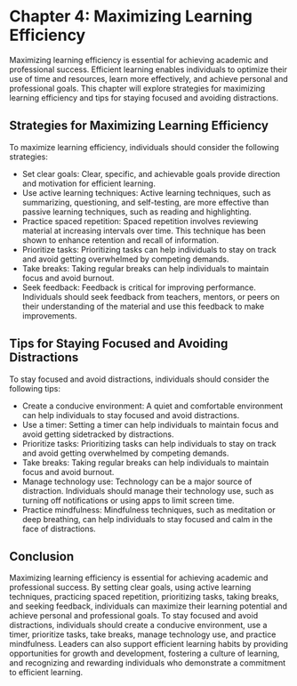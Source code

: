 Chapter 4: Maximizing Learning Efficiency
=========================================

Maximizing learning efficiency is essential for achieving academic and professional success. Efficient learning enables individuals to optimize their use of time and resources, learn more effectively, and achieve personal and professional goals. This chapter will explore strategies for maximizing learning efficiency and tips for staying focused and avoiding distractions.

Strategies for Maximizing Learning Efficiency
---------------------------------------------

To maximize learning efficiency, individuals should consider the following strategies:

* Set clear goals: Clear, specific, and achievable goals provide direction and motivation for efficient learning.
* Use active learning techniques: Active learning techniques, such as summarizing, questioning, and self-testing, are more effective than passive learning techniques, such as reading and highlighting.
* Practice spaced repetition: Spaced repetition involves reviewing material at increasing intervals over time. This technique has been shown to enhance retention and recall of information.
* Prioritize tasks: Prioritizing tasks can help individuals to stay on track and avoid getting overwhelmed by competing demands.
* Take breaks: Taking regular breaks can help individuals to maintain focus and avoid burnout.
* Seek feedback: Feedback is critical for improving performance. Individuals should seek feedback from teachers, mentors, or peers on their understanding of the material and use this feedback to make improvements.

Tips for Staying Focused and Avoiding Distractions
--------------------------------------------------

To stay focused and avoid distractions, individuals should consider the following tips:

* Create a conducive environment: A quiet and comfortable environment can help individuals to stay focused and avoid distractions.
* Use a timer: Setting a timer can help individuals to maintain focus and avoid getting sidetracked by distractions.
* Prioritize tasks: Prioritizing tasks can help individuals to stay on track and avoid getting overwhelmed by competing demands.
* Take breaks: Taking regular breaks can help individuals to maintain focus and avoid burnout.
* Manage technology use: Technology can be a major source of distraction. Individuals should manage their technology use, such as turning off notifications or using apps to limit screen time.
* Practice mindfulness: Mindfulness techniques, such as meditation or deep breathing, can help individuals to stay focused and calm in the face of distractions.

Conclusion
----------

Maximizing learning efficiency is essential for achieving academic and professional success. By setting clear goals, using active learning techniques, practicing spaced repetition, prioritizing tasks, taking breaks, and seeking feedback, individuals can maximize their learning potential and achieve personal and professional goals. To stay focused and avoid distractions, individuals should create a conducive environment, use a timer, prioritize tasks, take breaks, manage technology use, and practice mindfulness. Leaders can also support efficient learning habits by providing opportunities for growth and development, fostering a culture of learning, and recognizing and rewarding individuals who demonstrate a commitment to efficient learning.


